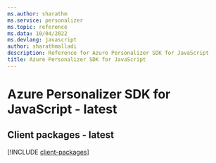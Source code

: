 ```yaml
---
ms.author: sharathm
ms.service: personalizer
ms.topic: reference
ms.data: 10/04/2022
ms.devlang: javascript
author: sharathmalladi
description: Reference for Azure Personalizer SDK for JavaScript
title: Azure Personalizer SDK for JavaScript
---
```

# Azure Personalizer SDK for JavaScript - latest

## Client packages - latest
[!INCLUDE [client-packages](personalizer-client-index.md)]